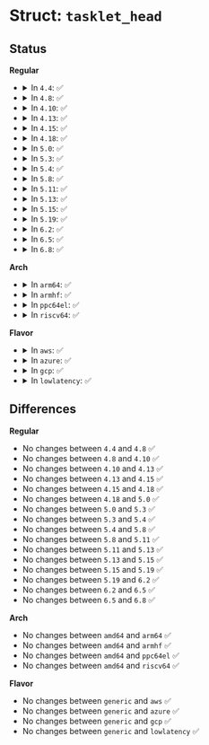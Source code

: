 # Struct: <code>tasklet_head</code>

## Status
<b>Regular</b>
<ul>
<li>
<details>
<summary>In <code>4.4</code>: ✅</summary>

```c
struct tasklet_head {
    struct tasklet_struct *head;
    struct tasklet_struct **tail;
};
```
</details>
</li>
<li>
<details>
<summary>In <code>4.8</code>: ✅</summary>

```c
struct tasklet_head {
    struct tasklet_struct *head;
    struct tasklet_struct **tail;
};
```
</details>
</li>
<li>
<details>
<summary>In <code>4.10</code>: ✅</summary>

```c
struct tasklet_head {
    struct tasklet_struct *head;
    struct tasklet_struct **tail;
};
```
</details>
</li>
<li>
<details>
<summary>In <code>4.13</code>: ✅</summary>

```c
struct tasklet_head {
    struct tasklet_struct *head;
    struct tasklet_struct **tail;
};
```
</details>
</li>
<li>
<details>
<summary>In <code>4.15</code>: ✅</summary>

```c
struct tasklet_head {
    struct tasklet_struct *head;
    struct tasklet_struct **tail;
};
```
</details>
</li>
<li>
<details>
<summary>In <code>4.18</code>: ✅</summary>

```c
struct tasklet_head {
    struct tasklet_struct *head;
    struct tasklet_struct **tail;
};
```
</details>
</li>
<li>
<details>
<summary>In <code>5.0</code>: ✅</summary>

```c
struct tasklet_head {
    struct tasklet_struct *head;
    struct tasklet_struct **tail;
};
```
</details>
</li>
<li>
<details>
<summary>In <code>5.3</code>: ✅</summary>

```c
struct tasklet_head {
    struct tasklet_struct *head;
    struct tasklet_struct **tail;
};
```
</details>
</li>
<li>
<details>
<summary>In <code>5.4</code>: ✅</summary>

```c
struct tasklet_head {
    struct tasklet_struct *head;
    struct tasklet_struct **tail;
};
```
</details>
</li>
<li>
<details>
<summary>In <code>5.8</code>: ✅</summary>

```c
struct tasklet_head {
    struct tasklet_struct *head;
    struct tasklet_struct **tail;
};
```
</details>
</li>
<li>
<details>
<summary>In <code>5.11</code>: ✅</summary>

```c
struct tasklet_head {
    struct tasklet_struct *head;
    struct tasklet_struct **tail;
};
```
</details>
</li>
<li>
<details>
<summary>In <code>5.13</code>: ✅</summary>

```c
struct tasklet_head {
    struct tasklet_struct *head;
    struct tasklet_struct **tail;
};
```
</details>
</li>
<li>
<details>
<summary>In <code>5.15</code>: ✅</summary>

```c
struct tasklet_head {
    struct tasklet_struct *head;
    struct tasklet_struct **tail;
};
```
</details>
</li>
<li>
<details>
<summary>In <code>5.19</code>: ✅</summary>

```c
struct tasklet_head {
    struct tasklet_struct *head;
    struct tasklet_struct **tail;
};
```
</details>
</li>
<li>
<details>
<summary>In <code>6.2</code>: ✅</summary>

```c
struct tasklet_head {
    struct tasklet_struct *head;
    struct tasklet_struct **tail;
};
```
</details>
</li>
<li>
<details>
<summary>In <code>6.5</code>: ✅</summary>

```c
struct tasklet_head {
    struct tasklet_struct *head;
    struct tasklet_struct **tail;
};
```
</details>
</li>
<li>
<details>
<summary>In <code>6.8</code>: ✅</summary>

```c
struct tasklet_head {
    struct tasklet_struct *head;
    struct tasklet_struct **tail;
};
```
</details>
</li>
</ul>
<b>Arch</b>
<ul>
<li>
<details>
<summary>In <code>arm64</code>: ✅</summary>

```c
struct tasklet_head {
    struct tasklet_struct *head;
    struct tasklet_struct **tail;
};
```
</details>
</li>
<li>
<details>
<summary>In <code>armhf</code>: ✅</summary>

```c
struct tasklet_head {
    struct tasklet_struct *head;
    struct tasklet_struct **tail;
};
```
</details>
</li>
<li>
<details>
<summary>In <code>ppc64el</code>: ✅</summary>

```c
struct tasklet_head {
    struct tasklet_struct *head;
    struct tasklet_struct **tail;
};
```
</details>
</li>
<li>
<details>
<summary>In <code>riscv64</code>: ✅</summary>

```c
struct tasklet_head {
    struct tasklet_struct *head;
    struct tasklet_struct **tail;
};
```
</details>
</li>
</ul>
<b>Flavor</b>
<ul>
<li>
<details>
<summary>In <code>aws</code>: ✅</summary>

```c
struct tasklet_head {
    struct tasklet_struct *head;
    struct tasklet_struct **tail;
};
```
</details>
</li>
<li>
<details>
<summary>In <code>azure</code>: ✅</summary>

```c
struct tasklet_head {
    struct tasklet_struct *head;
    struct tasklet_struct **tail;
};
```
</details>
</li>
<li>
<details>
<summary>In <code>gcp</code>: ✅</summary>

```c
struct tasklet_head {
    struct tasklet_struct *head;
    struct tasklet_struct **tail;
};
```
</details>
</li>
<li>
<details>
<summary>In <code>lowlatency</code>: ✅</summary>

```c
struct tasklet_head {
    struct tasklet_struct *head;
    struct tasklet_struct **tail;
};
```
</details>
</li>
</ul>

## Differences
<b>Regular</b>
<ul>
<li>
No changes between <code>4.4</code> and <code>4.8</code> ✅
</li>
<li>
No changes between <code>4.8</code> and <code>4.10</code> ✅
</li>
<li>
No changes between <code>4.10</code> and <code>4.13</code> ✅
</li>
<li>
No changes between <code>4.13</code> and <code>4.15</code> ✅
</li>
<li>
No changes between <code>4.15</code> and <code>4.18</code> ✅
</li>
<li>
No changes between <code>4.18</code> and <code>5.0</code> ✅
</li>
<li>
No changes between <code>5.0</code> and <code>5.3</code> ✅
</li>
<li>
No changes between <code>5.3</code> and <code>5.4</code> ✅
</li>
<li>
No changes between <code>5.4</code> and <code>5.8</code> ✅
</li>
<li>
No changes between <code>5.8</code> and <code>5.11</code> ✅
</li>
<li>
No changes between <code>5.11</code> and <code>5.13</code> ✅
</li>
<li>
No changes between <code>5.13</code> and <code>5.15</code> ✅
</li>
<li>
No changes between <code>5.15</code> and <code>5.19</code> ✅
</li>
<li>
No changes between <code>5.19</code> and <code>6.2</code> ✅
</li>
<li>
No changes between <code>6.2</code> and <code>6.5</code> ✅
</li>
<li>
No changes between <code>6.5</code> and <code>6.8</code> ✅
</li>
</ul>
<b>Arch</b>
<ul>
<li>
No changes between <code>amd64</code> and <code>arm64</code> ✅
</li>
<li>
No changes between <code>amd64</code> and <code>armhf</code> ✅
</li>
<li>
No changes between <code>amd64</code> and <code>ppc64el</code> ✅
</li>
<li>
No changes between <code>amd64</code> and <code>riscv64</code> ✅
</li>
</ul>
<b>Flavor</b>
<ul>
<li>
No changes between <code>generic</code> and <code>aws</code> ✅
</li>
<li>
No changes between <code>generic</code> and <code>azure</code> ✅
</li>
<li>
No changes between <code>generic</code> and <code>gcp</code> ✅
</li>
<li>
No changes between <code>generic</code> and <code>lowlatency</code> ✅
</li>
</ul>

